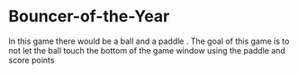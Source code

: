 # Bouncer-of-the-Year
In this game there would be a ball and a paddle . The goal of this game is to not let the ball touch the bottom of the game window using the paddle and score points
